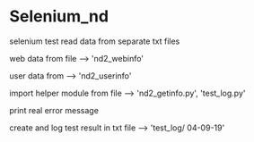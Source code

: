 # Selenium_nd
selenium test
read data from separate txt files

  web data from file 	-->	'nd2_webinfo'

  user data from 		-->	'nd2_userinfo'


import helper module from file	-->	'nd2_getinfo.py', 'test_log.py'

print real error message

create and log test result in txt file --> 'test_log/ 04-09-19'
